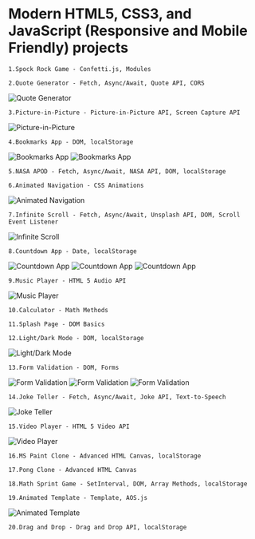 # Modern HTML5, CSS3, and JavaScript (Responsive and Mobile Friendly) projects

    1.Spock Rock Game - Confetti.js, Modules

    2.Quote Generator - Fetch, Async/Await, Quote API, CORS

![Quote Generator](https://github.com/iuliancarnaru/twenty-js-projects/blob/main/quote-generator/assets/Screenshot%202021-02-22%20at%2021.37.31.png 'Snapshot')

    3.Picture-in-Picture - Picture-in-Picture API, Screen Capture API

![Picture-in-Picture](https://github.com/iuliancarnaru/twenty-js-projects/blob/main/picture-in-picture/assets/Screenshot%202021-02-23%20at%2015.57.47.png 'Snapshot')

    4.Bookmarks App - DOM, localStorage

![Bookmarks App](https://github.com/iuliancarnaru/twenty-js-projects/blob/main/bookmark-keeper/assets/Screenshot%202021-03-03%20at%2022.55.49.png 'Snapshot')
![Bookmarks App](https://github.com/iuliancarnaru/twenty-js-projects/blob/main/bookmark-keeper/assets/Screenshot%202021-03-03%20at%2022.56.02.png 'Snapshot2')

    5.NASA APOD - Fetch, Async/Await, NASA API, DOM, localStorage

    6.Animated Navigation - CSS Animations

![Animated Navigation](https://github.com/iuliancarnaru/twenty-js-projects/blob/main/navigation-nation/assets/Screenshot%202021-02-25%20at%2015.49.45.png 'Snapshot')

    7.Infinite Scroll - Fetch, Async/Await, Unsplash API, DOM, Scroll Event Listener

![Infinite Scroll](https://github.com/iuliancarnaru/twenty-js-projects/blob/main/infinite-scroll/assets/snapshot/Screenshot%202021-02-23%20at%2013.33.47.png 'Snapshot')

    8.Countdown App - Date, localStorage

![Countdown App](https://github.com/iuliancarnaru/twenty-js-projects/blob/main/custom-countdown/assets/Screenshot%202021-03-02%20at%2022.05.14.png 'Snapshot')
![Countdown App](https://github.com/iuliancarnaru/twenty-js-projects/blob/main/custom-countdown/assets/Screenshot%202021-03-02%20at%2022.05.27.png 'Snapshot2')
![Countdown App](https://github.com/iuliancarnaru/twenty-js-projects/blob/main/custom-countdown/assets/Screenshot%202021-03-02%20at%2022.05.51.png 'Snapshot3')

    9.Music Player - HTML 5 Audio API

![Music Player](https://github.com/iuliancarnaru/twenty-js-projects/blob/main/music-player/assets/Screenshot%202021-02-25%20at%2016.52.53.png 'Snapshot')

    10.Calculator - Math Methods

    11.Splash Page - DOM Basics

    12.Light/Dark Mode - DOM, localStorage

![Light/Dark Mode](https://github.com/iuliancarnaru/twenty-js-projects/blob/main/light-dark-mode/assets/Screenshot%202021-02-24%20at%2015.54.28.png 'Snapshot')

    13.Form Validation - DOM, Forms

![Form Validation](https://github.com/iuliancarnaru/twenty-js-projects/blob/main/form-validator/assets/Screenshot%202021-03-06%20at%2016.54.57.png 'Snapshot')
![Form Validation](https://github.com/iuliancarnaru/twenty-js-projects/blob/main/form-validator/assets/Screenshot%202021-03-06%20at%2017.05.22.png 'Snapshot')
![Form Validation](https://github.com/iuliancarnaru/twenty-js-projects/blob/main/form-validator/assets/Screenshot%202021-03-06%20at%2017.08.15.png 'Snapshot')

    14.Joke Teller - Fetch, Async/Await, Joke API, Text-to-Speech

![Joke Teller](https://github.com/iuliancarnaru/twenty-js-projects/blob/main/joke-teller/assets/Screenshot%202021-02-23%20at%2021.44.04.png 'Snapshot')

    15.Video Player - HTML 5 Video API

![Video Player](https://github.com/iuliancarnaru/twenty-js-projects/blob/main/video-player/assets/Screenshot%202021-03-05%20at%2018.29.45.png 'Snapshot')

    16.MS Paint Clone - Advanced HTML Canvas, localStorage

    17.Pong Clone - Advanced HTML Canvas

    18.Math Sprint Game - SetInterval, DOM, Array Methods, localStorage

    19.Animated Template - Template, AOS.js

![Animated Template](https://github.com/iuliancarnaru/twenty-js-projects/blob/main/animated-template/assets/Screenshot%202021-02-25%20at%2011.19.41.png 'Snapshot')

    20.Drag and Drop - Drag and Drop API, localStorage

